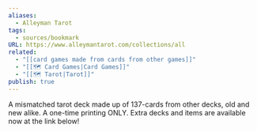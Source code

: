 ```yaml
---
aliases:
  - Alleyman Tarot
tags:
  - sources/bookmark
URL: https://www.alleymantarot.com/collections/all
related:
  - "[[card games made from cards from other games]]"
  - "[[🗺️ Card Games|Card Games]]"
  - "[[🗺️ Tarot|Tarot]]"
publish: true
---
```

  
A mismatched tarot deck made up of 137-cards from other decks, old and new alike. A one-time printing ONLY. Extra decks and items are available now at the link below!